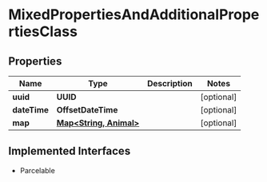 

# MixedPropertiesAndAdditionalPropertiesClass


## Properties

| Name | Type | Description | Notes |
|------------ | ------------- | ------------- | -------------|
|**uuid** | **UUID** |  |  [optional] |
|**dateTime** | **OffsetDateTime** |  |  [optional] |
|**map** | [**Map&lt;String, Animal&gt;**](Animal.md) |  |  [optional] |


## Implemented Interfaces

* Parcelable


